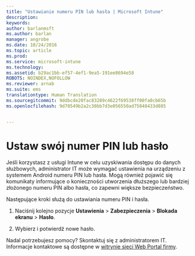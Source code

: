 ```yaml
---
title: "Ustawianie numeru PIN lub hasła | Microsoft Intune"
description: 
keywords: 
author: barlanmsft
ms.author: barlan
manager: angrobe
ms.date: 10/24/2016
ms.topic: article
ms.prod: 
ms.service: microsoft-intune
ms.technology: 
ms.assetid: b29ac1bb-ef57-4ef1-9ea5-191ee8694e58
ROBOTS: NOINDEX,NOFOLLOW
ms.reviewer: arnab
ms.suite: ems
translationtype: Human Translation
ms.sourcegitcommit: 9ddbcde20fac83289c4622f69538ff00fa0cb65b
ms.openlocfilehash: 9d70549b2a2c30bb7d3e056550ad75848433d885


---
```


# <a name="set-your-pin-or-password"></a>Ustaw swój numer PIN lub hasło

Jeśli korzystasz z usługi Intune w celu uzyskiwania dostępu do danych służbowych, administrator IT może wymagać ustawienia na urządzeniu z systemem Android numeru PIN lub hasła. Mogą również pojawić się komunikaty informujące o konieczności utworzenia dłuższego lub bardziej złożonego numeru PIN albo hasła, co zapewni większe bezpieczeństwo.  

Następujące kroki służą do ustawiania numeru PIN i hasła.

1.  Naciśnij kolejno pozycje **Ustawienia** &gt; **Zabezpieczenia** &gt; **Blokada ekranu** &gt; **Hasło**.

2.  Wybierz i potwierdź nowe hasło.


Nadal potrzebujesz pomocy? Skontaktuj się z administratorem IT. Informacje kontaktowe są dostępne w [witrynie sieci Web Portal firmy](http://portal.manage.microsoft.com).



<!--HONumber=Nov16_HO1-->


